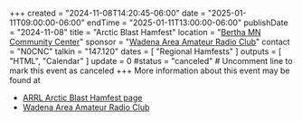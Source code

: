 +++
created = "2024-11-08T14:20:45-06:00"
date = "2025-01-11T09:00:00-06:00"
endTime = "2025-01-11T13:00:00-06:00"
publishDate = "2024-11-08"
title = "Arctic Blast Hamfest"
location = "[Bertha MN Community Center](https://goo.gl/maps/dn63vmyVbvxKbvQs7)"
sponsor = "[Wadena Area Amateur Radio Club](http://www.wadenaham.org/)"
contact = "N0CNC"
talkin = "147.120"
dates = [ "Regional Hamfests" ]
outputs = [ "HTML", "Calendar" ]
update = 0
#status = "canceled"	# Uncomment line to mark this event as canceled	
+++
More information about this event may be found at

* [ARRL Arctic Blast Hamfest page](http://www.arrl.org/hamfests/arctic-blast-hamfest-3)
* [Wadena Area Amateur Radio Club](http://www.wadenaham.org/)

<!--
 or in [the Arctic Blast Hamfest flyer](http://customer.wcta.net/wwd/waarc/ab2023.pdf).
-->
